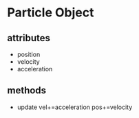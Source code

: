 # Particle Object
## attributes
* position
* velocity
* acceleration

## methods
* update
	vel+=acceleration
	pos+=velocity
